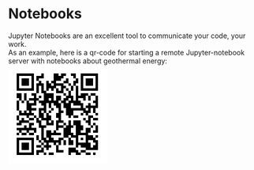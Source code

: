 # Notebooks

Jupyter Notebooks are an excellent tool to communicate your code, your work.  
As an example, here is a qr-code for starting a remote Jupyter-notebook server with notebooks about geothermal energy:  
![geothermics](https://raw.githubusercontent.com/Japhiolite/misc-potato/master/notebooks/qr_code_geothermics.png)
